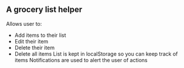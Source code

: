 ## A grocery list helper

Allows user to:

- Add items to their list
- Edit their item
- Delete their item
- Delete all items
  List is kept in localStorage so you can keep track of items
  Notifications are used to alert the user of actions
